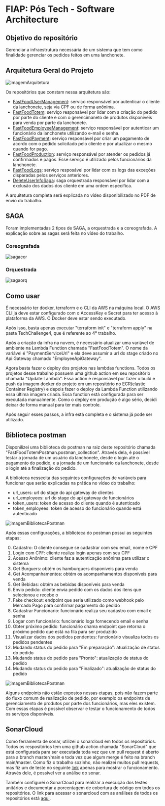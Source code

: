 # FIAP: Pós Tech - Software Architecture

## Objetivo do repositório

Gerenciar a infraestrutura necessária de um sistema que tem como finalidade gerenciar os pedidos feitos em uma lanchonete.

## Arquitetura Geral do Projeto

![imagemArquitetura](Fase5TechChallenge.png)

Os repositórios que constam nessa arquitetura são:
- [FastFoodUserManagement](https://github.com/TechChallengeFernandoMelim/FastFoodUserManagement): serviço responsável por autenticar o cliente da lanchonete, seja via CPF ou de forma anônima.
- [FastFoodTotem](https://github.com/TechChallengeFernandoMelim/FastFoodTotem): serviço responsável por lidar com a criação do pedido por parte do cliente e com o gerencimaneto de produtos disponíveis para venda por parte da lanchonete.
- [FastFoodEmployeeManagement](https://github.com/TechChallengeFernandoMelim/FastFoodEmployeeManagement): serviço responsável por autenticar um funcionário da lanchonete utilizando e-mail e senha.
- [FastFoodPayment](https://github.com/TechChallengeFernandoMelim/FastFoodPayment): serviço responsável por criar um pagamento de acordo com o pedido solicitado pelo cliente e por atualizar o mesmo quando for pago.
- [FastFoodProduction](https://github.com/TechChallengeFernandoMelim/FastFoodProduction): serviço responsável por atender os pedidos já confirmados e pagos. Esse serviço é utilizado pelos funcionários da lanchonete.
- [FastFoodLogs](https://github.com/TechChallengeFernandoMelim/FastFoodLogs): serviço resposável por lidar com os logs das exceções disparadas pelos serviços anteriores.
- [DeleteUserInfoSaga](https://github.com/TechChallengeFernandoMelim/DeleteUserInfoSaga): saga orquestrada responsável por lidar com a exclusão dos dados dos cliente em uma ordem específica.

A arquitetura completa será explicada no vídeo disponibilizado no PDF de envio do trabalho.

## SAGA

Foram implementadas 2 tipos de SAGA, a orquestrada e a coreografada. A explicação sobre as sagas será feita no vídeo do trabalho.

### Coreografada
![sagacor](SAGACoreografada.png)
### Orquestrada
![sagaorq](SAGAOrquestrada.png)
## Como usar

É necessário ter docker, terraform e o CLI da AWS na máquina local. O AWS CLI já deve estar configurado com o AccessKey e Secret para ter acesso à plataforma da AWS. O Docker deve estar sendo executado.

Após isso, basta apenas executar "terraform init" e "terraform apply" na pasta TechChallenge4, que é referente ao 4º trabalho.

Após a criação da infra na nuvem, é necessário atualizar uma variável de ambiente na Lambda Function chamada "FastFoodTotem". O nome da variável é "PaymentServiceUrl" e ela deve assumir a url do stage criado no Api Gateway chamado "EmployeeApiGateway".

Agora basta fazer o deploy dos projetos nas lambdas functions. Todos os projetos desse trabalho possuem uma github action em seu repositório chamada "Update Lambda". Essa action é responsável por fazer o build e push da imagem docker do projeto em um repositório no ECR(elastic Container Registry) e depois fazer o deploy da Lambda Function utilizando essa última imagem criada. Essa function está configurada para ser executada manualmente. Como o deploy em produção é algo sério, decidi deixar de forma manual para ter mais controle.

Após seguir esses passos, a infra está completa e o sistema já pode ser utilizado.

## Biblioteca postman

Disponilizei uma biblioteca do postman na raiz deste repositório chamada "FastFoodTotemPostman.postman_collection". Através dela, é possível testar a jornada de um usuário da lanchonete, desde o login até o pagamento do pedido, e a jornada de um funcionário da lanchonete, desde o login até a finalização do pedido.

A biblioteca nessecita das seguintes configurações de variáveis para funcionar que serão explicadas na prática no vídeo do trabalho:

- url_users: url do stage do api gateway de clientes
- url_employees: url do stage do api gateway de funcionários
- token_users: token de acesso do cliente quando é autenticado
- token_employees: token de acesso do funcionário quando está autenticado

![imagemBibliotecaPostman](configBibli.png)

Após essas configurações, a biblioteca do postman possui as seguintes etapas:

<ol start="0">
  <li>Cadastro: O cliente consegue se cadastrar com seu email, nome e CPF</li>
  <li>Login com CPF: cliente realiza login apenas com seu CPF</li>
  <li>Acesso Anônimo: cliente faz a autenticação anônima para utilizar o sistema</li>
  <li>Get Burguers: obtém os hamburguers disponíveis para venda</li>
  <li>Get Acompanhamentos: obtém os acompanhamentos disponíveis para venda</li>
  <li>Get Bebidas: obtém as bebidas disponíveis para venda</li>
  <li>Envio pedido: cliente envia pedido com os dados dos itens que selecionou e recebe o</li>
  <li>Fake checkout: endpoint que seria utilizado como webhook pelo Mercado Pago para confirmar pagamento do pedido</li>
  <li>Cadastrar Funcionario: funcionário realiza seu cadastro com email e senha</li>
  <li>Logar com funcionário: funcionário loga fornecendo email e senha</li>
  <li>Obter próximo pedido: funcionário chama endpoint que retorna o próximo pedido que está na fila para ser produzido</li>
  <li>Visualizar dados dos pedidos pendentes: funcionário visualiza todos os pedidos pendentes</li>
  <li>Mudando status do pedido para "Em preparação": atualização de status do pedido</li>
  <li>Mudando status do pedido para "Pronto": atualização de status do pedido</li>
  <li>Mudando status do pedido para "Finalizado": atualização de status do pedido</li>
</ol>

![imagemBibliotecaPostman](bibliPost.png)

Alguns endpoints não estão expostos nessas etapas, pois não fazem parte do fluxo comum de realização de pedido, por exemplo os endpoints de gerenciamento de produtos por parte dos funcionários, mas eles existem. Com essas etapas é possível observar e testar o funcionamento de todos os serviços disponíveis.

## SonarCloud

Como ferramenta de sonar, utilizei o sonarcloud em todos os repositórios. Todos os respositórios tem uma github action chamada "SonarCloud" que está configurada para ser executada toda vez que um pull request é aberto para a branch master/main e toda vez que algum merge é feito na branch main/master. Como fiz o trabalho sozinho, não realizei muitos pull requests, mas fiz um de teste no seguinte [link](https://github.com/TechChallengeFernandoMelim/FastFoodLogs/pull/2) apenas para mostrar o funcionamento. Através dele, é possível ver a análise do sonar. 

Também configurei o SonarCloud para realizar a execução dos testes unitários e documentar a porcentagem de cobertura de código em todos os repositórios. O link para acessar o sonarcloud com as análises de todos os repositórios está [aqui](https://sonarcloud.io/organizations/techchallengefernandomelim/projects). 